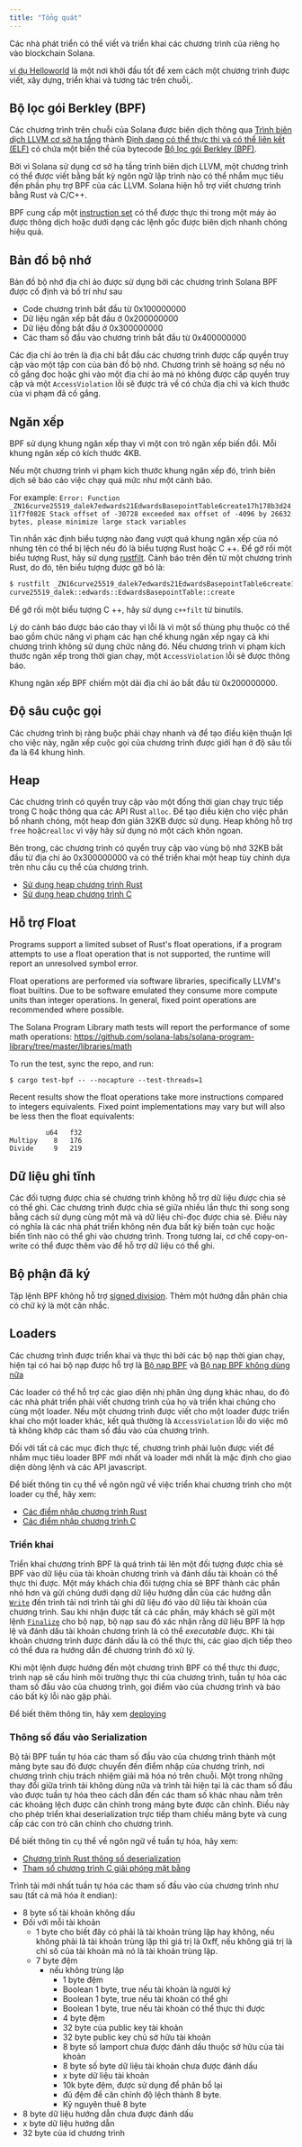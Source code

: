 ```yaml
---
title: "Tổng quát"
---
```


Các nhà phát triển có thể viết và triển khai các chương trình của riêng họ vào blockchain Solana.

[ví dụ Helloworld](examples.md#helloworld) là một nơi khởi đầu tốt để xem cách một chương trình được viết, xây dựng, triển khai và tương tác trên chuỗi,.

## Bộ lọc gói Berkley (BPF)

Các chương trình trên chuỗi của Solana được biên dịch thông qua [Trình biên dịch LLVM cơ sở hạ tầng](https://llvm.org/) thành [Định dạng có thể thực thi và có thể liên kết (ELF)](https://en.wikipedia.org/wiki/Executable_and_Linkable_Format) có chứa một biến thể của bytecode [Bộ lọc gói Berkley (BPF)](https://en.wikipedia.org/wiki/Berkeley_Packet_Filter).

Bởi vì Solana sử dụng cơ sở hạ tầng trình biên dịch LLVM, một chương trình có thể được viết bằng bất kỳ ngôn ngữ lập trình nào có thể nhắm mục tiêu đến phần phụ trợ BPF của các LLVM. Solana hiện hỗ trợ viết chương trình bằng Rust và C/C++.

BPF cung cấp một [instruction set](https://github.com/iovisor/bpf-docs/blob/master/eBPF.md) có thể được thực thi trong một máy ảo được thông dịch hoặc dưới dạng các lệnh gốc được biên dịch nhanh chóng hiệu quả.

## Bản đồ bộ nhớ

Bản đồ bộ nhớ địa chỉ ảo được sử dụng bởi các chương trình Solana BPF được cố định và bố trí như sau

- Code chương trình bắt đầu từ 0x100000000
- Dữ liệu ngăn xếp bắt đầu ở 0x200000000
- Dữ liệu đống bắt đầu ở 0x300000000
- Các tham số đầu vào chương trình bắt đầu từ 0x400000000

Các địa chỉ ảo trên là địa chỉ bắt đầu các chương trình được cấp quyền truy cập vào một tập con của bản đồ bộ nhớ. Chương trình sẽ hoảng sợ nếu nó cố gắng đọc hoặc ghi vào một địa chỉ ảo mà nó không được cấp quyền truy cập và một `AccessViolation` lỗi sẽ được trả về có chứa địa chỉ và kích thước của vi phạm đã cố gắng.

## Ngăn xếp

BPF sử dụng khung ngăn xếp thay vì một con trỏ ngăn xếp biến đổi. Mỗi khung ngăn xếp có kích thước 4KB.

Nếu một chương trình vi phạm kích thước khung ngăn xếp đó, trình biên dịch sẽ báo cáo việc chạy quá mức như một cảnh báo.

For example: `Error: Function _ZN16curve25519_dalek7edwards21EdwardsBasepointTable6create17h178b3d2411f7f082E Stack offset of -30728 exceeded max offset of -4096 by 26632 bytes, please minimize large stack variables`

Tin nhắn xác định biểu tượng nào đang vượt quá khung ngăn xếp của nó nhưng tên có thể bị lệch nếu đó là biểu tượng Rust hoặc C ++. Để gỡ rối một biểu tượng Rust, hãy sử dụng [rustfilt](https://github.com/luser/rustfilt). Cảnh báo trên đến từ một chương trình Rust, do đó, tên biểu tượng được gỡ bỏ là:

```bash
$ rustfilt _ZN16curve25519_dalek7edwards21EdwardsBasepointTable6create17h178b3d2411f7f082E
curve25519_dalek::edwards::EdwardsBasepointTable::create
```

Để gỡ rối một biểu tượng C ++, hãy sử dụng `c++filt` từ binutils.

Lý do cảnh báo được báo cáo thay vì lỗi là vì một số thùng phụ thuộc có thể bao gồm chức năng vi phạm các hạn chế khung ngăn xếp ngay cả khi chương trình không sử dụng chức năng đó. Nếu chương trình vi phạm kích thước ngăn xếp trong thời gian chạy, một `AccessViolation` lỗi sẽ được thông báo.

Khung ngăn xếp BPF chiếm một dải địa chỉ ảo bắt đầu từ 0x200000000.

## Độ sâu cuộc gọi

Các chương trình bị ràng buộc phải chạy nhanh và để tạo điều kiện thuận lợi cho việc này, ngăn xếp cuộc gọi của chương trình được giới hạn ở độ sâu tối đa là 64 khung hình.

## Heap

Các chương trình có quyền truy cập vào một đống thời gian chạy trực tiếp trong C hoặc thông qua các API Rust `alloc`. Để tạo điều kiện cho việc phân bổ nhanh chóng, một heap đơn giản 32KB được sử dụng. Heap không hỗ trợ `free` hoặc`realloc` vì vậy hãy sử dụng nó một cách khôn ngoan.

Bên trong, các chương trình có quyền truy cập vào vùng bộ nhớ 32KB bắt đầu từ địa chỉ ảo 0x300000000 và có thể triển khai một heap tùy chỉnh dựa trên nhu cầu cụ thể của chương trình.

- [Sử dụng heap chương trình Rust](developing-rust.md#heap)
- [Sử dụng heap chương trình C](developing-c.md#heap)

## Hỗ trợ Float

Programs support a limited subset of Rust's float operations, if a program attempts to use a float operation that is not supported, the runtime will report an unresolved symbol error.

Float operations are performed via software libraries, specifically LLVM's float builtins. Due to be software emulated they consume more compute units than integer operations. In general, fixed point operations are recommended where possible.

The Solana Program Library math tests will report the performance of some math operations: https://github.com/solana-labs/solana-program-library/tree/master/libraries/math

To run the test, sync the repo, and run:

`$ cargo test-bpf -- --nocapture --test-threads=1`

Recent results show the float operations take more instructions compared to integers equivalents. Fixed point implementations may vary but will also be less then the float equivalents:

```
         u64   f32
Multipy    8   176
Divide     9   219
```

## Dữ liệu ghi tĩnh

Các đối tượng được chia sẻ chương trình không hỗ trợ dữ liệu được chia sẻ có thể ghi. Các chương trình được chia sẻ giữa nhiều lần thực thi song song bằng cách sử dụng cùng một mã và dữ liệu chỉ-đọc được chia sẻ. Điều này có nghĩa là các nhà phát triển không nên đưa bất kỳ biến toàn cục hoặc biến tĩnh nào có thể ghi vào chương trình. Trong tương lai, cơ chế copy-on-write có thể được thêm vào để hỗ trợ dữ liệu có thể ghi.

## Bộ phận đã ký

Tập lệnh BPF không hỗ trợ [signed division](https://www.kernel.org/doc/html/latest/bpf/bpf_design_QA.html#q-why-there-is-no-bpf-sdiv-for-signed-divide-operation). Thêm một hướng dẫn phân chia có chữ ký là một cân nhắc.

## Loaders

Các chương trình được triển khai và thực thi bởi các bộ nạp thời gian chạy, hiện tại có hai bộ nạp được hỗ trợ là [Bộ nạp BPF](https://github.com/solana-labs/solana/blob/7ddf10e602d2ed87a9e3737aa8c32f1db9f909d8/sdk/program/src/bpf_loader.rs#L17) và [Bộ nạp BPF không dùng nữa](https://github.com/solana-labs/solana/blob/7ddf10e602d2ed87a9e3737aa8c32f1db9f909d8/sdk/program/src/bpf_loader_deprecated.rs#L14)

Các loader có thể hỗ trợ các giao diện nhị phân ứng dụng khác nhau, do đó các nhà phát triển phải viết chương trình của họ và triển khai chúng cho cùng một loader. Nếu một chương trình được viết cho một loader được triển khai cho một loader khác, kết quả thường là `AccessViolation` lỗi do việc mô tả không khớp các tham số đầu vào của chương trình.

Đối với tất cả các mục đích thực tế, chương trình phải luôn được viết để nhắm mục tiêu loader BPF mới nhất và loader mới nhất là mặc định cho giao diện dòng lệnh và các API javascript.

Để biết thông tin cụ thể về ngôn ngữ về việc triển khai chương trình cho một loader cụ thể, hãy xem:

- [Các điểm nhập chương trình Rust](developing-rust.md#program-entrypoint)
- [Các điểm nhập chương trình C](developing-c.md#program-entrypoint)

### Triển khai

Triển khai chương trình BPF là quá trình tải lên một đối tượng được chia sẻ BPF vào dữ liệu của tài khoản chương trình và đánh dấu tài khoản có thể thực thi được. Một máy khách chia đối tượng chia sẻ BPF thành các phần nhỏ hơn và gửi chúng dưới dạng dữ liệu hướng dẫn của các hướng dẫn [`Write`](https://github.com/solana-labs/solana/blob/bc7133d7526a041d1aaee807b80922baa89b6f90/sdk/program/src/loader_instruction.rs#L13) đến trình tải nơi trình tải ghi dữ liệu đó vào dữ liệu tài khoản của chương trình. Sau khi nhận được tất cả các phần, máy khách sẽ gửi một lệnh [`Finalize`](https://github.com/solana-labs/solana/blob/bc7133d7526a041d1aaee807b80922baa89b6f90/sdk/program/src/loader_instruction.rs#L30) cho bộ nạp, bộ nạp sau đó xác nhận rằng dữ liệu BPF là hợp lệ và đánh dấu tài khoản chương trình là có thể _executable_ được. Khi tài khoản chương trình được đánh dấu là có thể thực thi, các giao dịch tiếp theo có thể đưa ra hướng dẫn để chương trình đó xử lý.

Khi một lệnh được hướng đến một chương trình BPF có thể thực thi được, trình nạp sẽ cấu hình môi trường thực thi của chương trình, tuần tự hóa các tham số đầu vào của chương trình, gọi điểm vào của chương trình và báo cáo bất kỳ lỗi nào gặp phải.

Để biết thêm thông tin, hãy xem [deploying](deploying.md)

### Thông số đầu vào Serialization

Bộ tải BPF tuần tự hóa các tham số đầu vào của chương trình thành một mảng byte sau đó được chuyển đến điểm nhập của chương trình, nơi chương trình chịu trách nhiệm giải mã hóa nó trên chuỗi. Một trong những thay đổi giữa trình tải không dùng nữa và trình tải hiện tại là các tham số đầu vào được tuần tự hóa theo cách dẫn đến các tham số khác nhau nằm trên các khoảng lệch được căn chỉnh trong mảng byte được căn chỉnh. Điều này cho phép triển khai deserialization trực tiếp tham chiếu mảng byte và cung cấp các con trỏ căn chỉnh cho chương trình.

Để biết thông tin cụ thể về ngôn ngữ về tuần tự hóa, hãy xem:

- [Chương trình Rust thông số deserialization](developing-rust.md#parameter-deserialization)
- [Tham số chương trình C giải phóng mặt bằng](developing-c.md#parameter-deserialization)

Trình tải mới nhất tuần tự hóa các tham số đầu vào của chương trình như sau (tất cả mã hóa ít endian):

- 8 byte số tài khoản không dấu
- Đối với mỗi tài khoản
  - 1 byte cho biết đây có phải là tài khoản trùng lặp hay không, nếu không phải là tài khoản trùng lặp thì giá trị là 0xff, nếu không giá trị là chỉ số của tài khoản mà nó là tài khoản trùng lặp.
  - 7 byte đệm
    - nếu không trùng lặp
      - 1 byte đệm
      - Boolean 1 byte, true nếu tài khoản là người ký
      - Boolean 1 byte, true nếu tài khoản có thể ghi
      - Boolean 1 byte, true nếu tài khoản có thể thực thi được
      - 4 byte đệm
      - 32 byte của public key tài khoản
      - 32 byte public key chủ sở hữu tài khoản
      - 8 byte số lamport chưa được đánh dấu thuộc sở hữu của tài khoản
      - 8 byte số byte dữ liệu tài khoản chưa được đánh dấu
      - x byte dữ liệu tài khoản
      - 10k byte đệm, được sử dụng để phân bổ lại
      - đủ đệm để căn chỉnh độ lệch thành 8 byte.
      - Kỷ nguyên thuê 8 byte
- 8 byte dữ liệu hướng dẫn chưa được đánh dấu
- x byte dữ liệu hướng dẫn
- 32 byte của id chương trình

